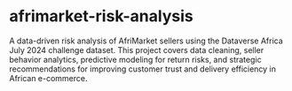 # afrimarket-risk-analysis
A data-driven risk analysis of AfriMarket sellers using the Dataverse Africa July 2024 challenge dataset. This project covers data cleaning, seller behavior analytics, predictive modeling for return risks, and strategic recommendations for improving customer trust and delivery efficiency in African e-commerce.
